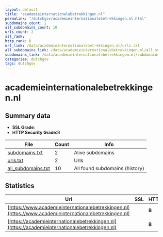 ```yaml
---
layout: default
title: "academieinternationalebetrekkingen.nl"
permalink: "/dutchgov/academieinternationalebetrekkingen.nl.html"
subdomains_count: 2
all_subdomains_count: 10
urls_count: 2
ssl_rank: 
http_rank: B
url_link: /data/academieinternationalebetrekkingen.nl/urls.txt
all_subdomains_link: /data/academieinternationalebetrekkingen.nl/all_subdomains.txt
subdomains_link: /data/academieinternationalebetrekkingen.nl/subdomains.txt
categories: dutchgov
tags: dutchgov
---
```



# academieinternationalebetrekkingen.nl
## Summary data


 - **SSL Grade**:
 - **HTTP Security Grade**:B


| File       | Count | Info |
|------------|-------|------|
|[subdomains.txt](/DutchGovScope/data/academieinternationalebetrekkingen.nl/subdomains.txt)|2|Alive subdomains|
|[urls.txt](/DutchGovScope/data/academieinternationalebetrekkingen.nl/urls.txt)|2|Urls|
|[all_subdomains.txt](/DutchGovScope/data/academieinternationalebetrekkingen.nl/all_subdomains.txt)|10|All found subdomains (history)|


## Statistics


| Url | SSL | HTTP | Server | Cookie | HSTS | CORS | CTO | CSP | XFO | XXP | RP |FP| Tech |Title |
|--------|-------|-------|------|------|------|------|------|------|------|------|------|------|------|------|
|[https://www.academieinternationalebetrekkingen.nl](https://www.academieinternationalebetrekkingen.nl)| | **B**|Class|:white_check_mark: |:white_check_mark: | | |:warning: | | :white_check_mark: | :white_check_mark: | |HSTS||
|[https://academieinternationalebetrekkingen.nl](https://academieinternationalebetrekkingen.nl)| | **B**|Class|:white_check_mark: |:white_check_mark: | | |:warning: | | :white_check_mark: | :white_check_mark: | |HSTS||

